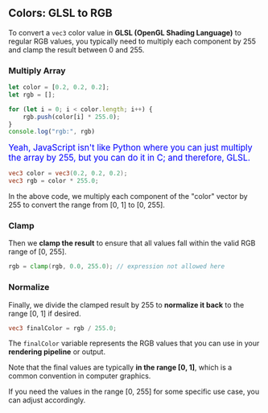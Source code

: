 ## Colors: GLSL to RGB

To convert a `vec3` color value in **GLSL (OpenGL Shading Language)** to regular RGB values, you typically need to multiply each component by 255 and clamp the result between 0 and 255.

### Multiply Array

```js
let color = [0.2, 0.2, 0.2];
let rgb = [];

for (let i = 0; i < color.length; i++) {
    rgb.push(color[i] * 255.0);
}
console.log("rgb:", rgb)
```

<span style="color:blue;font-size:larger;">Yeah, JavaScript isn't like Python where you can just multiply the array by 255, but you can do it in C; and therefore, GLSL.</span>

```glsl
vec3 color = vec3(0.2, 0.2, 0.2);
vec3 rgb = color * 255.0;
```

In the above code, we multiply each component of the "color" vector by 255 to convert the range from [0, 1] to [0, 255].

### Clamp

Then we **clamp the result** to ensure that all values fall within the valid RGB range of [0, 255].

```glsl
rgb = clamp(rgb, 0.0, 255.0); // expression not allowed here
```

### Normalize

Finally, we divide the clamped result by 255 to **normalize it back** to the range [0, 1] if desired.

```glsl
vec3 finalColor = rgb / 255.0;
```

The `finalColor` variable represents the RGB values that you can use in your **rendering pipeline** or output.

Note that the final values are typically **in the range [0, 1]**, which is a common convention in computer graphics.

If you need the values in the range [0, 255] for some specific use case, you can adjust accordingly.

<br>
